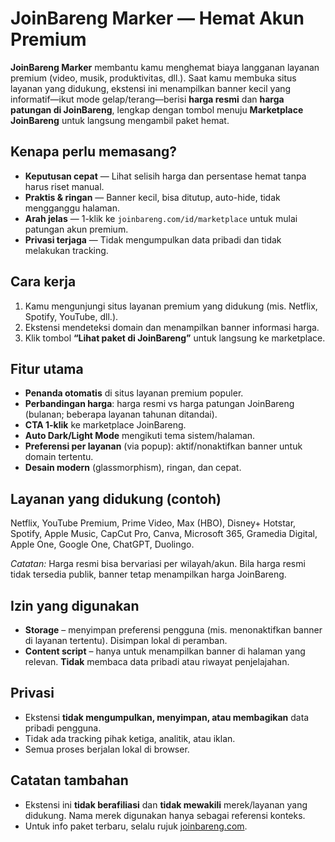 <h1>JoinBareng Marker — Hemat Akun Premium</h1>
<p><strong>JoinBareng Marker</strong> membantu kamu menghemat biaya langganan layanan premium (video, musik, produktivitas, dll.). Saat kamu membuka situs layanan yang didukung, ekstensi ini menampilkan banner kecil yang informatif—ikut mode gelap/terang—berisi <strong>harga resmi</strong> dan <strong>harga patungan di JoinBareng</strong>, lengkap dengan tombol menuju <strong>Marketplace JoinBareng</strong> untuk langsung mengambil paket hemat.</p>

<h2>Kenapa perlu memasang?</h2>
<ul>
  <li><strong>Keputusan cepat</strong> — Lihat selisih harga dan persentase hemat tanpa harus riset manual.</li>
  <li><strong>Praktis &amp; ringan</strong> — Banner kecil, bisa ditutup, auto-hide, tidak mengganggu halaman.</li>
  <li><strong>Arah jelas</strong> — 1-klik ke <code>joinbareng.com/id/marketplace</code> untuk mulai patungan akun premium.</li>
  <li><strong>Privasi terjaga</strong> — Tidak mengumpulkan data pribadi dan tidak melakukan tracking.</li>
</ul>

<h2>Cara kerja</h2>
<ol>
  <li>Kamu mengunjungi situs layanan premium yang didukung (mis. Netflix, Spotify, YouTube, dll.).</li>
  <li>Ekstensi mendeteksi domain dan menampilkan banner informasi harga.</li>
  <li>Klik tombol <strong>“Lihat paket di JoinBareng”</strong> untuk langsung ke marketplace.</li>
</ol>

<h2>Fitur utama</h2>
<ul>
  <li><strong>Penanda otomatis</strong> di situs layanan premium populer.</li>
  <li><strong>Perbandingan harga</strong>: harga resmi vs harga patungan JoinBareng (bulanan; beberapa layanan tahunan ditandai).</li>
  <li><strong>CTA 1-klik</strong> ke marketplace JoinBareng.</li>
  <li><strong>Auto Dark/Light Mode</strong> mengikuti tema sistem/halaman.</li>
  <li><strong>Preferensi per layanan</strong> (via popup): aktif/nonaktifkan banner untuk domain tertentu.</li>
  <li><strong>Desain modern</strong> (glassmorphism), ringan, dan cepat.</li>
</ul>

<h2>Layanan yang didukung (contoh)</h2>
<p>Netflix, YouTube Premium, Prime Video, Max (HBO), Disney+ Hotstar, Spotify, Apple Music, CapCut Pro, Canva, Microsoft 365, Gramedia Digital, Apple One, Google One, ChatGPT, Duolingo.</p>
<p><em>Catatan:</em> Harga resmi bisa bervariasi per wilayah/akun. Bila harga resmi tidak tersedia publik, banner tetap menampilkan harga JoinBareng.</p>

<h2>Izin yang digunakan</h2>
<ul>
  <li><strong>Storage</strong> – menyimpan preferensi pengguna (mis. menonaktifkan banner di layanan tertentu). Disimpan lokal di peramban.</li>
  <li><strong>Content script</strong> – hanya untuk menampilkan banner di halaman yang relevan. <strong>Tidak</strong> membaca data pribadi atau riwayat penjelajahan.</li>
</ul>

<h2>Privasi</h2>
<ul>
  <li>Ekstensi <strong>tidak mengumpulkan, menyimpan, atau membagikan</strong> data pribadi pengguna.</li>
  <li>Tidak ada tracking pihak ketiga, analitik, atau iklan.</li>
  <li>Semua proses berjalan lokal di browser.</li>
</ul>

<h2>Catatan tambahan</h2>
<ul>
  <li>Ekstensi ini <strong>tidak berafiliasi</strong> dan <strong>tidak mewakili</strong> merek/layanan yang didukung. Nama merek digunakan hanya sebagai referensi konteks.</li>
  <li>Untuk info paket terbaru, selalu rujuk <a href="https://joinbareng.com" target="_blank" rel="noopener noreferrer">joinbareng.com</a>.</li>
</ul>
